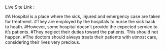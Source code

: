 Live Site Link :

#A Hospital is a place where the sick, injured and emergency case are taken for treatment. 
#They are employed by the hospitals to nurse the sick back to heath.
#However, some hospital doesn’t provide the expected service to it’s patients. 
#They neglect their duties toward the patients. This should not happen.
#The doctors should always treats their patients with utmost care, considering their lives very precious.

